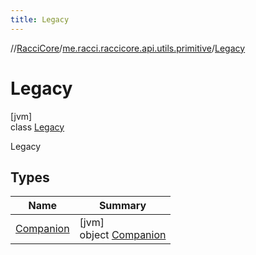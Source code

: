 ```yaml
---
title: Legacy
---
```

//[RacciCore](../../../index.html)/[me.racci.raccicore.api.utils.primitive](../index.html)/[Legacy](index.html)



# Legacy



[jvm]\
class [Legacy](index.html)

Legacy



## Types


| Name | Summary |
|---|---|
| [Companion](-companion/index.html) | [jvm]<br>object [Companion](-companion/index.html) |

